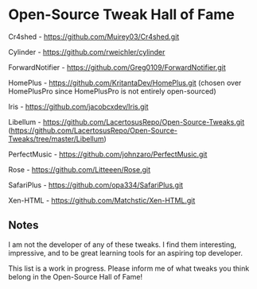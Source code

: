# Open-Source Tweak Hall of Fame

Cr4shed - https://github.com/Muirey03/Cr4shed.git

Cylinder - https://github.com/rweichler/cylinder

ForwardNotifier - https://github.com/Greg0109/ForwardNotifier.git

HomePlus - https://github.com/KritantaDev/HomePlus.git (chosen over HomePlusPro since HomePlusPro is not entirely open-sourced)

Iris - https://github.com/jacobcxdev/Iris.git

Libellum - https://github.com/LacertosusRepo/Open-Source-Tweaks.git (https://github.com/LacertosusRepo/Open-Source-Tweaks/tree/master/Libellum)

PerfectMusic - https://github.com/johnzaro/PerfectMusic.git

Rose - https://github.com/Litteeen/Rose.git

SafariPlus - https://github.com/opa334/SafariPlus.git

Xen-HTML - https://github.com/Matchstic/Xen-HTML.git



## Notes
I am not the developer of any of these tweaks. I find them interesting, impressive, and to be great learning tools for an aspiring top developer.

This list is a work in progress. Please inform me of what tweaks you think belong in the Open-Source Hall of Fame!
